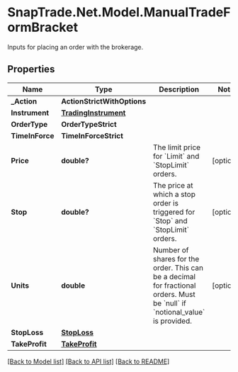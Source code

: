 # SnapTrade.Net.Model.ManualTradeFormBracket
Inputs for placing an order with the brokerage.

## Properties

Name | Type | Description | Notes
------------ | ------------- | ------------- | -------------
**_Action** | **ActionStrictWithOptions** |  | 
**Instrument** | [**TradingInstrument**](TradingInstrument.md) |  | 
**OrderType** | **OrderTypeStrict** |  | 
**TimeInForce** | **TimeInForceStrict** |  | 
**Price** | **double?** | The limit price for &#x60;Limit&#x60; and &#x60;StopLimit&#x60; orders. | [optional] 
**Stop** | **double?** | The price at which a stop order is triggered for &#x60;Stop&#x60; and &#x60;StopLimit&#x60; orders. | [optional] 
**Units** | **double** | Number of shares for the order. This can be a decimal for fractional orders. Must be &#x60;null&#x60; if &#x60;notional_value&#x60; is provided. | [optional] 
**StopLoss** | [**StopLoss**](StopLoss.md) |  | 
**TakeProfit** | [**TakeProfit**](TakeProfit.md) |  | 

[[Back to Model list]](../README.md#documentation-for-models) [[Back to API list]](../README.md#documentation-for-api-endpoints) [[Back to README]](../README.md)

